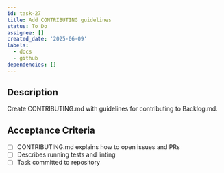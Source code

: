 ```yaml
---
id: task-27
title: Add CONTRIBUTING guidelines
status: To Do
assignee: []
created_date: '2025-06-09'
labels:
  - docs
  - github
dependencies: []
---
```


## Description

Create CONTRIBUTING.md with guidelines for contributing to Backlog.md.

## Acceptance Criteria
- [ ] CONTRIBUTING.md explains how to open issues and PRs
- [ ] Describes running tests and linting
- [ ] Task committed to repository
